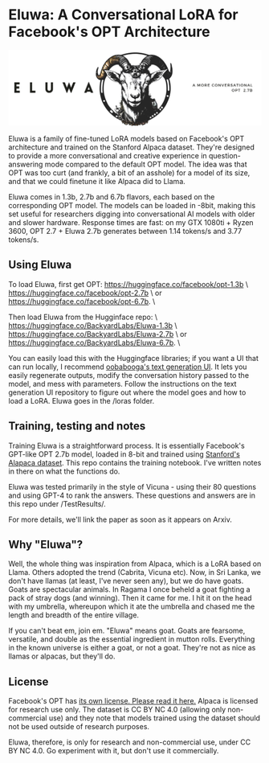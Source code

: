 # Eluwa: A Conversational LoRA for Facebook's OPT Architecture

![logo](/ELUWA-LOGO.jpg "baaaaaaaaaaaa")


Eluwa is a family of fine-tuned LoRA models based on Facebook's OPT architecture and trained on the Stanford Alpaca dataset. They're designed to provide a more conversational and creative experience in question-answering mode compared to the default OPT model. The idea was that OPT was too curt (and frankly, a bit of an asshole) for a model of its size, and that we could finetune it like Alpaca did to Llama. 

Eluwa comes in 1.3b, 2.7b and 6.7b flavors, each based on the corresponding OPT model. The models can be loaded in -8bit, making this set useful for researchers digging into conversational AI models with older and slower hardware. Response times are fast: on my GTX 1080ti + Ryzen 3600, OPT 2.7 + Eluwa 2.7b generates between 1.14 tokens/s and 3.77 tokens/s.

## Using Eluwa

To load Eluwa, first get OPT: 
https://huggingface.co/facebook/opt-1.3b \\
https://huggingface.co/facebook/opt-2.7b \\
or https://huggingface.co/facebook/opt-6.7b. \\

Then load Eluwa from the Hugginface repo: \\
https://huggingface.co/BackyardLabs/Eluwa-1.3b \\
https://huggingface.co/BackyardLabs/Eluwa-2.7b \\
or https://huggingface.co/BackyardLabs/Eluwa-6.7b. \\

You can easily load this with the Huggingface libraries; if you want a UI that can run locally, I recommend [oobabooga's text generation UI](https://github.com/oobabooga/text-generation-webui). It lets you easily regenerate outputs, modify the conversation history passed to the model, and mess with parameters.  Follow the instructions on the text generation UI repository to figure out where the model goes and how to load a LoRA. Eluwa goes in the /loras folder.  

## Training, testing and notes

Training Eluwa is a straightforward process. It is essentially Facebook's GPT-like OPT 2.7b model, loaded in 8-bit and trained using [Stanford's Alapaca dataset](https://github.com/tatsu-lab/stanford_alpaca). This repo contains the training notebook. I've written notes in there on what the functions do. 

Eluwa was tested primarily in the style of Vicuna - using their 80 questions and using GPT-4 to rank the answers. These questions and answers are in this repo under /TestResults/.

For more details, we'll link the paper as soon as it appears on Arxiv.


## Why "Eluwa"?

Well, the whole thing was inspiration from Alpaca, which is a LoRA based on Llama. Others adopted the trend (Cabrita, Vicuna etc). Now, in Sri Lanka, we don't have llamas (at least, I've never seen any), but we do have goats. Goats are spectacular animals. In Ragama I once beheld a goat fighting a pack of stray dogs (and winning). Then it came for me. I hit it on the head with my umbrella, whereupon which it ate the umbrella and chased me the length and breadth of the entire village. 

If you can't beat em, join em. "Eluwa" means goat. Goats are fearsome, versatile, and double as the essential ingredient in mutton rolls. Everything in the known universe is either a goat, or not a goat. They're not as nice as llamas or alpacas, but they'll do.

## License

Facebook's OPT has [its own license. Please read it here.](https://github.com/facebookresearch/metaseq/blob/main/projects/OPT/MODEL_LICENSE.md)
Alpaca is licensed for research use only. The dataset is CC BY NC 4.0 (allowing only non-commercial use) and they note that models trained using the dataset should not be used outside of research purposes. 

Eluwa, therefore, is only for research and non-commercial use, under CC BY NC 4.0. Go experiment with it, but don't use it commercially. 
